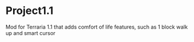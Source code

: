 # Project1.1
Mod for Terraria 1.1 that adds comfort of life features, such as 1 block walk up and smart cursor
